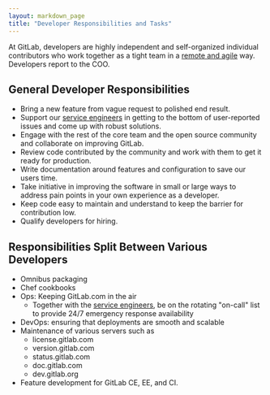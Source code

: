 ```yaml
---
layout: markdown_page
title: "Developer Responsibilities and Tasks"
---
```


At GitLab, developers are highly independent and self-organized individual 
contributors who work together as a tight team in a [remote and agile](https://about.gitlab.com/2015/09/14/remote-agile-at-gitlab/) way.
Developers report to the COO.


## General Developer Responsibilities

* Bring a new feature from vague request to polished end result.
* Support our [service engineers](https://about.gitlab/com/jobs/service-engineer) in getting to the bottom of user-reported issues and come up with robust solutions.
* Engage with the rest of the core team and the open source community and collaborate on improving GitLab.
* Review code contributed by the community and work with them to get it ready for production.
* Write documentation around features and configuration to save our users time.
* Take initiative in improving the software in small or large ways to address pain points in your own experience as a developer.
* Keep code easy to maintain and understand to keep the barrier for contribution low.
* Qualify developers for hiring.

## Responsibilities Split Between Various Developers
* Omnibus packaging
* Chef cookbooks
* Ops: Keeping GitLab.com in the air
   * Together with the [service engineers](https://about.gitlab/com/jobs/service-engineer), be on the rotating "on-call" list to provide 24/7 emergency response availability 
* DevOps: ensuring that deployments are smooth and scalable
* Maintenance of various servers such as 
   * license.gitlab.com
   * version.gitlab.com
   * status.gitlab.com
   * doc.gitlab.com
   * dev.gitlab.org
* Feature development for GitLab CE, EE, and CI.
   